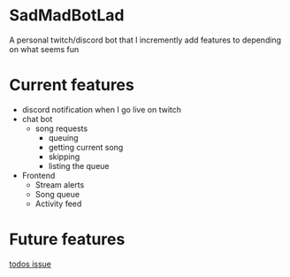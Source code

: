 # SadMadBotLad

A personal twitch/discord bot that I incremently add features to depending on what seems fun


# Current features

- discord notification when I go live on twitch
- chat bot
  - song requests
    - queuing
    - getting current song
    - skipping
    - listing the queue
- Frontend 
  - Stream alerts
  - Song queue
  - Activity feed

# Future features
[todos issue](https://github.com/BKSalman/sadmadbotlad/issues/2)
